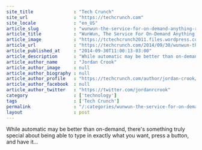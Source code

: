 ```yaml
---
site_title               : "Tech Crunch"
site_url                 : "https://techcrunch.com"
site_locale              : "en_US"
article_slug             : "wunwun-the-service-for-on-demand-anything-revamps-logo-in-time-for-san-francisco-launch"
article_title            : "WunWun, The Service For On-Demand Anything, Revamps Logo In Time For San Francisco Launch"
article_image            : "https://tctechcrunch2011.files.wordpress.com/2014/09/2014-09-26_logo-background.png?w=764&h=400&crop=1"
article_url              : "https://techcrunch.com/2014/09/30/wunwun-the-service-for-on-demand-anything-rebrands-in-time-for-san-francisco-launch/"
article_published_at     : "2014-09-30T11:00:13-03:00"
article_description      : "While automatic may be better than on-demand, there's something truly special about being able to type in exactly what you want, press a button, and have it..."
article_author_name      : "Jordan Crook"
article_author_image     : null
article_author_biography : null
article_author_profile   : "https://techcrunch.com/author/jordan-crook/"
article_author_facebook  : null
article_author_twitter   : "https://twitter.com/jordanrcrook"
category                 : ['technology']
tags                     : ['Tech Crunch']
permalink                : "/:categories/wunwun-the-service-for-on-demand-anything-revamps-logo-in-time-for-san-francisco-launch/"
layout                   : post
---
```


While automatic may be better than on-demand, there's something truly special about being able to type in exactly what you want, press a button, and have it...
